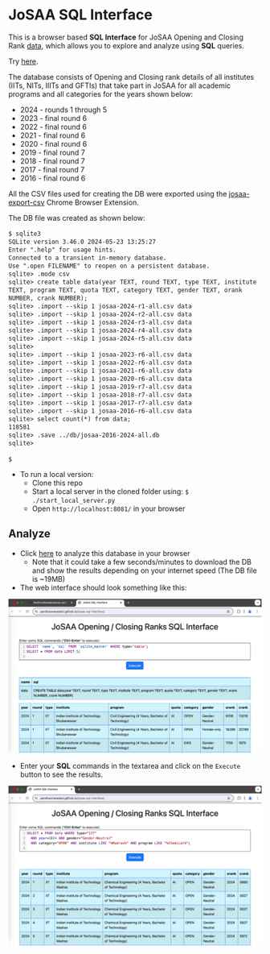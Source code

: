 # JoSAA SQL Interface

This is a browser based **SQL Interface** for JoSAA Opening and Closing Rank [data](https://josaa.nic.in/or-cr/), which allows you to explore and analyze using **SQL** queries.

Try [here](https://pardhavmaradani.github.io/josaa-sql-interface/).

The database consists of Opening and Closing rank details of all institutes (IITs, NITs, IIITs and GFTIs) that take part in JoSAA for all academic programs and all categories for the years shown below:

  - 2024 - rounds 1 through 5
  - 2023 - final round 6
  - 2022 - final round 6
  - 2021 - final round 6
  - 2020 - final round 6
  - 2019 - final round 7
  - 2018 - final round 7
  - 2017 - final round 7
  - 2016 - final round 6

All the CSV files used for creating the DB were exported using the [josaa-export-csv](https://github.com/PardhavMaradani/josaa-export-csv) Chrome Browser Extension.

The DB file was created as shown below:

```
$ sqlite3
SQLite version 3.46.0 2024-05-23 13:25:27
Enter ".help" for usage hints.
Connected to a transient in-memory database.
Use ".open FILENAME" to reopen on a persistent database.
sqlite> .mode csv
sqlite> create table data(year TEXT, round TEXT, type TEXT, institute TEXT, program TEXT, quota TEXT, category TEXT, gender TEXT, orank NUMBER, crank NUMBER);
sqlite> .import --skip 1 josaa-2024-r1-all.csv data
sqlite> .import --skip 1 josaa-2024-r2-all.csv data
sqlite> .import --skip 1 josaa-2024-r3-all.csv data
sqlite> .import --skip 1 josaa-2024-r4-all.csv data
sqlite> .import --skip 1 josaa-2024-r5-all.csv data
sqlite> 
sqlite> .import --skip 1 josaa-2023-r6-all.csv data
sqlite> .import --skip 1 josaa-2022-r6-all.csv data
sqlite> .import --skip 1 josaa-2021-r6-all.csv data
sqlite> .import --skip 1 josaa-2020-r6-all.csv data
sqlite> .import --skip 1 josaa-2019-r7-all.csv data
sqlite> .import --skip 1 josaa-2018-r7-all.csv data
sqlite> .import --skip 1 josaa-2017-r7-all.csv data
sqlite> .import --skip 1 josaa-2016-r6-all.csv data
sqlite> select count(*) from data;
118581
sqlite> .save ../db/josaa-2016-2024-all.db
sqlite> 

$
```

- To run a local version:
  - Clone this repo
  - Start a local server in the cloned folder using: `$ ./start_local_server.py`
  - Open `http://localhost:8081/` in your browser

## Analyze

- Click [here](https://pardhavmaradani.github.io/josaa-sql-interface/) to analyze this database in your browser
  - Note that it could take a few seconds/minutes to download the DB and show the results depending on your internet speed (The DB file is ~19MB)
- The web interface should look something like this:

![JoSAA SQL Web Interface](images/josaa-sql-interface-sample1.png)

- Enter your **SQL** commands in the textarea and click on the `Execute` button to see the results.

![JoSAA SQL Web Interface Example](images/josaa-sql-interface-sample2.png)
